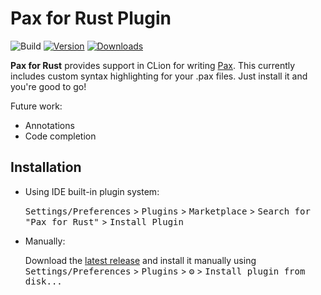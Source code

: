 # Pax for Rust Plugin

![Build](https://github.com/warfaj/pax-intellij-plugin/workflows/Build/badge.svg)
[![Version](https://img.shields.io/jetbrains/plugin/v/21408.svg)](https://plugins.jetbrains.com/plugin/21408)
[![Downloads](https://img.shields.io/jetbrains/plugin/d/21408.svg)](https://plugins.jetbrains.com/plugin/21408)

<!-- Plugin description -->
**Pax for Rust** provides support in CLion for writing [Pax](www.pax.rs).
 This currently includes custom syntax highlighting for your .pax files. Just install it and you're good to go!

Future work:
- Annotations
- Code completion
<!-- Plugin description end -->

## Installation

- Using IDE built-in plugin system:
  
  <kbd>Settings/Preferences</kbd> > <kbd>Plugins</kbd> > <kbd>Marketplace</kbd> > <kbd>Search for "Pax for Rust"</kbd> >
  <kbd>Install Plugin</kbd>
  
- Manually:

  Download the [latest release](https://github.com/warfaj/pax-intellij-plugin/releases/latest) and install it manually using
  <kbd>Settings/Preferences</kbd> > <kbd>Plugins</kbd> > <kbd>⚙️</kbd> > <kbd>Install plugin from disk...</kbd>